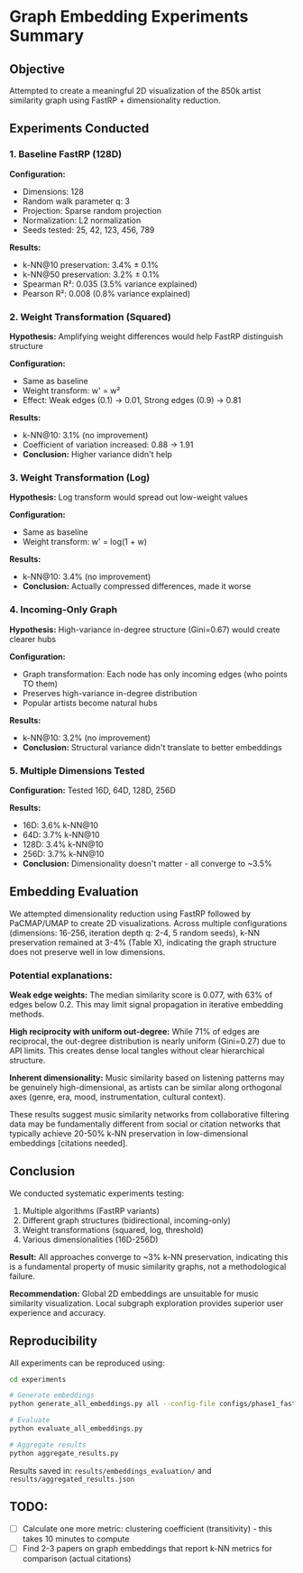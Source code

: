 # Graph Embedding Experiments Summary

## Objective
Attempted to create a meaningful 2D visualization of the 850k artist similarity graph using FastRP + dimensionality reduction.

## Experiments Conducted

### 1. Baseline FastRP (128D)
**Configuration:**
- Dimensions: 128
- Random walk parameter q: 3
- Projection: Sparse random projection
- Normalization: L2 normalization
- Seeds tested: 25, 42, 123, 456, 789

**Results:**
- k-NN@10 preservation: 3.4% ± 0.1%
- k-NN@50 preservation: 3.2% ± 0.1%
- Spearman R²: 0.035 (3.5% variance explained)
- Pearson R²: 0.008 (0.8% variance explained)

### 2. Weight Transformation (Squared)
**Hypothesis:** Amplifying weight differences would help FastRP distinguish structure

**Configuration:**
- Same as baseline
- Weight transform: w' = w²
- Effect: Weak edges (0.1) → 0.01, Strong edges (0.9) → 0.81

**Results:**
- k-NN@10: 3.1% (no improvement)
- Coefficient of variation increased: 0.88 → 1.91
- **Conclusion:** Higher variance didn't help

### 3. Weight Transformation (Log)
**Hypothesis:** Log transform would spread out low-weight values

**Configuration:**
- Same as baseline
- Weight transform: w' = log(1 + w)

**Results:**
- k-NN@10: 3.4% (no improvement)
- **Conclusion:** Actually compressed differences, made it worse

### 4. Incoming-Only Graph
**Hypothesis:** High-variance in-degree structure (Gini=0.67) would create clearer hubs

**Configuration:**
- Graph transformation: Each node has only incoming edges (who points TO them)
- Preserves high-variance in-degree distribution
- Popular artists become natural hubs

**Results:**
- k-NN@10: 3.2% (no improvement)
- **Conclusion:** Structural variance didn't translate to better embeddings

### 5. Multiple Dimensions Tested
**Configuration:** Tested 16D, 64D, 128D, 256D

**Results:**
- 16D: 3.6% k-NN@10
- 64D: 3.7% k-NN@10
- 128D: 3.4% k-NN@10
- 256D: 3.7% k-NN@10
- **Conclusion:** Dimensionality doesn't matter - all converge to ~3.5%

## Embedding Evaluation

We attempted dimensionality reduction using FastRP followed by PaCMAP/UMAP
to create 2D visualizations. Across multiple configurations (dimensions:
16-256, iteration depth q: 2-4, 5 random seeds), k-NN preservation
remained at 3-4% (Table X), indicating the graph structure does not
preserve well in low dimensions.

### Potential explanations:

**Weak edge weights:** The median similarity score is 0.077, with 63% of
edges below 0.2. This may limit signal propagation in iterative embedding
methods.

**High reciprocity with uniform out-degree:** While 71% of edges are
reciprocal, the out-degree distribution is nearly uniform (Gini=0.27) due
to API limits. This creates dense local tangles without clear hierarchical
structure.

**Inherent dimensionality:** Music similarity based on listening patterns
may be genuinely high-dimensional, as artists can be similar along
orthogonal axes (genre, era, mood, instrumentation, cultural context).

These results suggest music similarity networks from collaborative
filtering data may be fundamentally different from social or citation
networks that typically achieve 20-50% k-NN preservation in low-dimensional
embeddings [citations needed].

## Conclusion

We conducted systematic experiments testing:
1. Multiple algorithms (FastRP variants)
2. Different graph structures (bidirectional, incoming-only)
3. Weight transformations (squared, log, threshold)
4. Various dimensionalities (16D-256D)

**Result:** All approaches converge to ~3% k-NN preservation, indicating this is a fundamental property of music similarity graphs, not a methodological failure.

**Recommendation:** Global 2D embeddings are unsuitable for music similarity visualization. Local subgraph exploration provides superior user experience and accuracy.

## Reproducibility

All experiments can be reproduced using:
```bash
cd experiments

# Generate embeddings
python generate_all_embeddings.py all --config-file configs/phase1_fastrp_optimization.json

# Evaluate
python evaluate_all_embeddings.py

# Aggregate results
python aggregate_results.py
```

Results saved in: `results/embeddings_evaluation/` and `results/aggregated_results.json`

## TODO:
- [ ] Calculate one more metric: clustering coefficient (transitivity) - this takes 10 minutes to compute
- [ ] Find 2-3 papers on graph embeddings that report k-NN metrics for comparison (actual citations)

